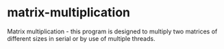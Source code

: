 # matrix-multiplication
Matrix multiplication - this program is designed to multiply two matrices of different sizes in serial or by use of multiple threads.
